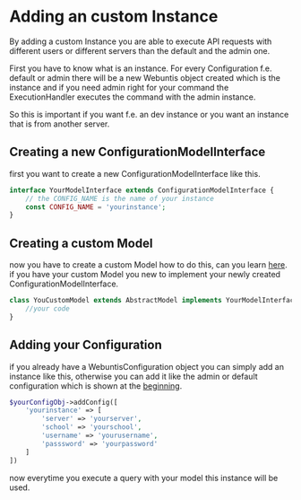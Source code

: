 # Adding an custom Instance

By adding a custom Instance you are able to execute API requests with different users or different servers than the default and the admin one.

First you have to know what is an instance.
For every Configuration f.e. default or admin there will be a new Webuntis object created which is the instance and if you need admin right for your command the ExecutionHandler executes the command with the admin instance. 

So this is important if you want f.e. an dev instance or you want an instance that is from another server.

## Creating a new ConfigurationModelInterface

first you want to create a new ConfigurationModelInterface like this.

```php
interface YourModelInterface extends ConfigurationModelInterface {
  	// the CONFIG_NAME is the name of your instance
    const CONFIG_NAME = 'yourinstance';
}
```

## Creating a custom Model 

now you have to create a custom Model how to do this, can you learn [here](CreatingAnCustomModel.md).
if you have your custom Model you new to implement your newly created ConfigurationModelInterface.
```php
class YouCustomModel extends AbstractModel implements YourModelInterface {
    //your code 
}
```

## Adding your Configuration

if you already have a WebuntisConfiguration object you can simply add an instance like this, otherwise you can add it like the admin or default configuration which is shown at the [beginning](/docs/BasicUsage/Configuration.md).

```php
$yourConfigObj->addConfig([
    'yourinstance' => [
        'server' => 'yourserver',
        'school' => 'yourschool',
        'username' => 'yourusername',
        'passsword' => 'yourpassword'
    ]
])
```

now everytime you execute a query with your model this instance will be used.
